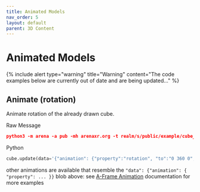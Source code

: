 ```yaml
---
title: Animated Models
nav_order: 5
layout: default
parent: 3D Content
---
```


# Animated Models

{% include alert type="warning" title="Warning" content="The code examples below are currently out of date and are being updated..." %}

## Animate (rotation)

Animate rotation of the already drawn cube.

Raw Message

```json
python3 -m arena -a pub -mh arenaxr.org -t realm/s/public/example/cube_1 -m '{"object_id" : "cube_1", "action": "update", "type": "object", "data": { "animation": { "property": "rotation", "to": "0 360 0", "loop": true, "dur": 10000}} }'
```

Python

```python
cube.update(data='{"animation": {"property":"rotation", "to":"0 360 0", "loop":"true", "dur":10000}}')
```

other animations are available that resemble the `"data": {"animation": { "property": ... }}` blob above: see [A-Frame Animation](https://aframe.io/docs/1.0.0/components/animation.html) documentation for more examples
